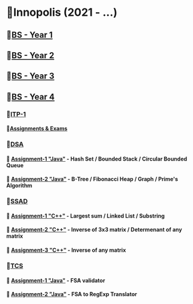 # 📕Innopolis (2021 - ...)
## 📌[BS - Year 1](BS-Year1/)
## 📌[BS - Year 2](BS-Year2/)
## 📌[BS - Year 3](BS-Year3/)
## 📌[BS - Year 4](BS-Year4/)

### 📌[ITP-1](BS-Year1/ITP-1)
#### 📍[Assignments & Exams](BS-Year1/ITP-1/)
### 📌[DSA](BS-Year1/DSA)
#### 📍 [Assignment-1 "Java"](BS-Year1/DSA/Assignment-1) - Hash Set / Bounded Stack / Circular Bounded Queue
#### 📍 [Assignment-2 "Java"](BS-Year1/DSA/Assignment-2) - B-Tree / Fibonacci Heap / Graph / Prime's Algorithm 
### 📌[SSAD](BS-Year1/SSAD)
#### 📍 [Assignment-1 "C++"](BS-Year1/SSAD/Assignment1) - Largest sum / Linked List / Substring
#### 📍 [Assignment-2 "C++"](BS-Year1/SSAD/Assignment2) - Inverse of 3x3 matrix / Determenant of any matrix
#### 📍 [Assignment-3 "C++"](BS-Year1/SSAD/Assignment3/Roman) - Inverse of any matrix
### 📌[TCS](BS-Year1/TCS)
#### 📍 [Assignment-1 "Java"](BS-Year1/TCS/Assignment1) - FSA validator
#### 📍 [Assignment-2 "Java"](BS-Year1/TCS/Assignment2) - FSA to RegExp Translator
